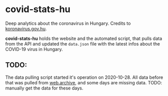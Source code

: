 # covid-stats-hu
Deep analytics about the coronavirus in Hungary.
Credits to [koronavirus.gov.hu](https://koronavirus.gov.hu).

**covid-stats-hu** holds the website and the automated script, that pulls data from the API and updated the `data.json` file with the latest infos about the COVID-19 virus in Hungary.

## TODO:
The data pulling script started it's operation on 2020-10-28. All data before that was pulled from [web.archive](https://web.archive.org/), and some days are missing data. TODO: manually get the data for these days.
